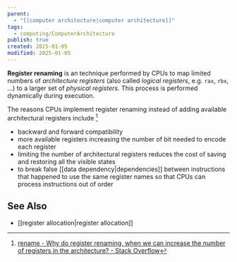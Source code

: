 ```yaml
---
parent:
  - "[[computer architecture|computer architecture]]"
tags:
  - computing/ComputerArchitecture
publish: true
created: 2025-01-05
modified: 2025-01-05
---
```

**Register renaming** is an technique performed by CPUs to map limited numbers of _architecture registers_ (also called _logical registers_, e.g. `rax`, `rbx`, ...) to a larger set of _physical registers_. This process is performed dynamically during execution.

The reasons CPUs implement register renaming instead of adding available architectural registers include [^1]
- backward and forward compatibility
- more available registers increasing the number of bit needed to encode each register
- limiting the number of architectural registers reduces the cost of saving and restoring all the visible states
- to break false [[data dependency|dependencies]] between instructions that happened to use the same register names so that CPUs can process instructions out of order
## See Also
- [[register allocation|register allocation]]

[^1]: [rename - Why do register renaming, when we can increase the number of registers in the architecture? - Stack Overflow](https://stackoverflow.com/questions/59143089/why-do-register-renaming-when-we-can-increase-the-number-of-registers-in-the-ar)